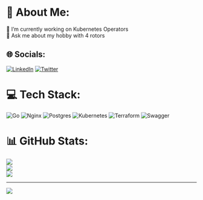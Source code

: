 # 💫 About Me:
🔭 I’m currently working on Kubernetes Operators<br>💬 Ask me about my hobby with 4 rotors


## 🌐 Socials:
[![LinkedIn](https://img.shields.io/badge/LinkedIn-%230077B5.svg?logo=linkedin&logoColor=white)](https://linkedin.com/in/https://www.linkedin.com/in/simon-zengerling/) [![Twitter](https://img.shields.io/badge/Twitter-%231DA1F2.svg?logo=Twitter&logoColor=white)](https://twitter.com/sijoma) 

# 💻 Tech Stack:
![Go](https://img.shields.io/badge/go-%2300ADD8.svg?style=for-the-badge&logo=go&logoColor=white) ![Nginx](https://img.shields.io/badge/nginx-%23009639.svg?style=for-the-badge&logo=nginx&logoColor=white) ![Postgres](https://img.shields.io/badge/postgres-%23316192.svg?style=for-the-badge&logo=postgresql&logoColor=white) ![Kubernetes](https://img.shields.io/badge/kubernetes-%23326ce5.svg?style=for-the-badge&logo=kubernetes&logoColor=white) ![Terraform](https://img.shields.io/badge/terraform-%235835CC.svg?style=for-the-badge&logo=terraform&logoColor=white) ![Swagger](https://img.shields.io/badge/-Swagger-%23Clojure?style=for-the-badge&logo=swagger&logoColor=white)
# 📊 GitHub Stats:
![](https://github-readme-stats.vercel.app/api?username=sijoma&theme=radical&hide_border=false&include_all_commits=true&count_private=true)<br/>
![](https://github-readme-streak-stats.herokuapp.com/?user=sijoma&theme=radical&hide_border=false)<br/>
![](https://github-readme-stats.vercel.app/api/top-langs/?username=sijoma&theme=radical&hide_border=false&include_all_commits=true&count_private=true&layout=compact)

---
[![](https://visitcount.itsvg.in/api?id=sijoma&icon=0&color=0)](https://visitcount.itsvg.in)

<!-- Proudly created with GPRM ( https://gprm.itsvg.in ) -->